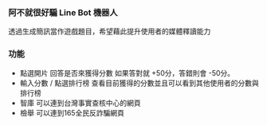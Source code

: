 ### 阿不就很好騙 Line Bot 機器人
透過生成簡訊當作遊戲題目，希望藉此提升使用者的媒體釋讀能力
### 功能
- 點選開片
回答是否來獲得分數
如果答對就 +50分，答錯則會 -50分。
- 輸入分數 / 點選排行榜
查看目前獲得的分數並且可以看到其他使用者的分數與排行榜
- 智庫
可以連到台灣事實查核中心的網頁
- 檢舉
可以連到165全民反詐騙網頁
